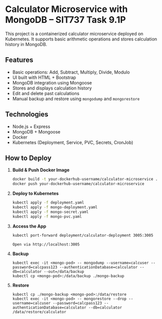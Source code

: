 # Calculator Microservice with MongoDB – SIT737 Task 9.1P

This project is a containerized calculator microservice deployed on Kubernetes. It supports basic arithmetic operations and stores calculation history in MongoDB.

## Features

- Basic operations: Add, Subtract, Multiply, Divide, Modulo
- UI built with HTML + Bootstrap
- MongoDB integration using Mongoose
- Stores and displays calculation history
- Edit and delete past calculations
- Manual backup and restore using `mongodump` and `mongorestore`

## Technologies

- Node.js + Express
- MongoDB + Mongoose
- Docker
- Kubernetes (Deployment, Service, PVC, Secrets, CronJob)

## How to Deploy

1. **Build & Push Docker Image**
   ```bash
   docker build -t your-dockerhub-username/calculator-microservice .
   docker push your-dockerhub-username/calculator-microservice

2. **Deploy to Kubernetes**
   ```bash
   kubectl apply -f deployment.yaml
   kubectl apply -f mongo-deployment.yaml
   kubectl apply -f mongo-secret.yaml
   kubectl apply -f mongo-pvc.yaml

3. **Access the App**
   ```bash
   kubectl port-forward deployment/calculator-deployment 3005:3005

   Open via http://localhost:3005

4. **Backup**
   ```
   kubectl exec -it <mongo-pod> -- mongodump --username=calcuser --password=calcpass123 --authenticationDatabase=calculator --db=calculator --out=/data/backup
   kubectl cp <mongo-pod>:/data/backup ./mongo-backup

5. **Restore**
   ```
   kubectl cp ./mongo-backup <mongo-pod>:/data/restore
   kubectl exec -it <mongo-pod> -- mongorestore --drop --username=calcuser --password=calcpass123 --authenticationDatabase=calculator --db=calculator /data/restore/calculator


